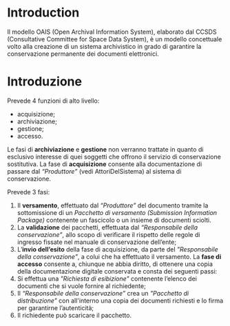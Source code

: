 # Introduction #

Il modello OAIS (Open Archival Information System), elaborato dal CCSDS (Consultative Committee for Space Data System), è un modello concettuale volto alla creazione di un sistema archivistico in grado di garantire la conservazione permanente dei documenti elettronici.

# Introduzione #

Prevede 4 funzioni di alto livello:
  * acquisizione;
  * archiviazione;
  * gestione;
  * accesso.

Le fasi di **archiviazione** e **gestione** non verranno trattate in quanto di esclusivo interesse di quei soggetti che offrono il servizio di conservazione sostitutiva.
La fase di **acquisizione** consente alla documentazione di passare dal _“Produttore”_ (vedi AttoriDelSistema) al sistema di conservazione.

Prevede 3 fasi:
  1. Il **versamento**, effettuato dal _“Produttore”_ del documento tramite la sottomissione di un _Pacchetto di versamento (Submission Information Package)_ contenente un fascicolo o un insieme di documenti sciolti.
  1. La **validazione** dei pacchetti, effettuata dal _“Responsabile della conservazione”_, allo scopo di verificare il rispetto delle regole di ingresso fissate nel manuale di conservazione dell’ente;
  1. L’**invio dell’esito** della fase di acquisizione, da parte del _"Responsabile della conservazione"_, a colui che ha effettuato il versamento.
La **fase di accesso** consente a, chiunque ne abbia diritto, di ottenere una copia della documentazione digitale conservata e consta dei seguenti passi:
  1. Si effettua una _"Richiesta di esibizione"_ contenente l’elenco dei documenti che si vuole fornire al richiedente;
  1. Il _“Responsabile della conservazione”_ crea un _"Pacchetto di distribuzione"_ con all'interno una copia dei documenti richiesti e lo firma per garantirne l’autenticità;
  1. Il richiedente può scaricare il pacchetto.